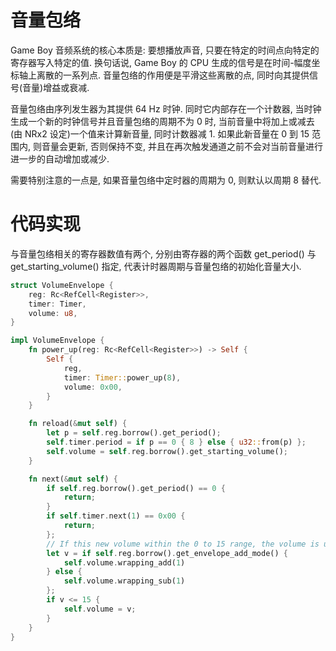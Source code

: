 # 音量包络

Game Boy 音频系统的核心本质是: 要想播放声音, 只要在特定的时间点向特定的寄存器写入特定的值. 换句话说, Game Boy 的 CPU 生成的信号是在时间-幅度坐标轴上离散的一系列点. 音量包络的作用便是平滑这些离散的点, 同时向其提供信号(音量)增益或衰减.

音量包络由序列发生器为其提供 64 Hz 时钟. 同时它内部存在一个计数器, 当时钟生成一个新的时钟信号并且音量包络的周期不为 0 时, 当前音量中将加上或减去(由 NRx2 设定)一个值来计算新音量, 同时计数器减 1. 如果此新音量在 0 到 15 范围内, 则音量会更新, 否则保持不变, 并且在再次触发通道之前不会对当前音量进行进一步的自动增加或减少.

需要特别注意的一点是, 如果音量包络中定时器的周期为 0, 则默认以周期 8 替代.

# 代码实现

与音量包络相关的寄存器数值有两个, 分别由寄存器的两个函数 get_period() 与 get_starting_volume() 指定, 代表计时器周期与音量包络的初始化音量大小.

```rs
struct VolumeEnvelope {
    reg: Rc<RefCell<Register>>,
    timer: Timer,
    volume: u8,
}

impl VolumeEnvelope {
    fn power_up(reg: Rc<RefCell<Register>>) -> Self {
        Self {
            reg,
            timer: Timer::power_up(8),
            volume: 0x00,
        }
    }

    fn reload(&mut self) {
        let p = self.reg.borrow().get_period();
        self.timer.period = if p == 0 { 8 } else { u32::from(p) };
        self.volume = self.reg.borrow().get_starting_volume();
    }

    fn next(&mut self) {
        if self.reg.borrow().get_period() == 0 {
            return;
        }
        if self.timer.next(1) == 0x00 {
            return;
        };
        // If this new volume within the 0 to 15 range, the volume is updated
        let v = if self.reg.borrow().get_envelope_add_mode() {
            self.volume.wrapping_add(1)
        } else {
            self.volume.wrapping_sub(1)
        };
        if v <= 15 {
            self.volume = v;
        }
    }
}
```

